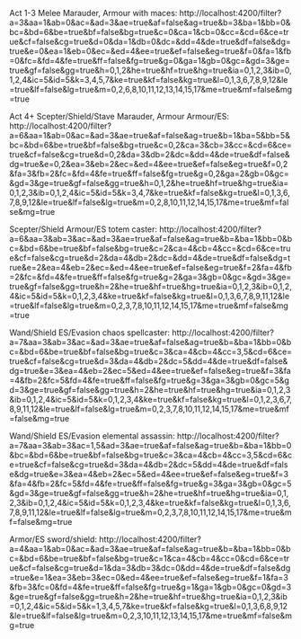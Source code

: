 Act 1-3 Melee Marauder, Armour with maces:
http://localhost:4200/filter?a=3&aa=1&ab=0&ac=&ad=3&ae=true&af=false&ag=true&b=3&ba=1&bb=0&bc=&bd=6&be=true&bf=false&bg=true&c=0&ca=1&cb=0&cc=&cd=6&ce=true&cf=false&cg=true&d=0&da=1&db=0&dc=&dd=4&de=true&df=false&dg=true&e=0&ea=1&eb=0&ec=&ed=4&ee=true&ef=false&eg=true&f=0&fa=1&fb=0&fc=&fd=4&fe=true&ff=false&fg=true&g=0&ga=1&gb=0&gc=&gd=3&ge=true&gf=false&gg=true&h=0,1,2&he=true&hf=true&hg=true&ia=0,1,2,3&ib=0,1,2,4&ic=5&id=5&k=3,4,5,7&ke=true&kf=false&kg=true&l=0,1,3,6,7,8,9,12&le=true&lf=false&lg=true&m=0,2,6,8,10,11,12,13,14,15,17&me=true&mf=false&mg=true

Act 4+ Scepter/Shield/Stave Marauder, Armour Armour/ES:
http://localhost:4200/filter?a=6&aa=1&ab=0&ac=&ad=3&ae=true&af=false&ag=true&b=1&ba=5&bb=5&bc=&bd=6&be=true&bf=false&bg=true&c=0,2&ca=3&cb=3&cc=&cd=6&ce=true&cf=false&cg=true&d=0,2&da=3&db=2&dc=&dd=4&de=true&df=false&dg=true&e=0,2&ea=3&eb=2&ec=&ed=4&ee=true&ef=false&eg=true&f=0,2&fa=3&fb=2&fc=&fd=4&fe=true&ff=false&fg=true&g=0,2&ga=2&gb=0&gc=&gd=3&ge=true&gf=false&gg=true&h=0,1,2&he=true&hf=true&hg=true&ia=0,1,2,3&ib=0,1,2,4&ic=5&id=5&k=3,4,7&ke=true&kf=false&kg=true&l=0,1,3,6,7,8,9,12&le=true&lf=false&lg=true&m=0,2,8,10,11,12,14,15,17&me=true&mf=false&mg=true

Scepter/Shield Armour/ES totem caster:
http://localhost:4200/filter?a=6&aa=3&ab=3&ac=&ad=3&ae=true&af=false&ag=true&b=&ba=1&bb=0&bc=&bd=6&be=true&bf=false&bg=true&c=2&ca=4&cb=4&cc=&cd=6&ce=true&cf=false&cg=true&d=2&da=4&db=2&dc=&dd=4&de=true&df=false&dg=true&e=2&ea=4&eb=2&ec=&ed=4&ee=true&ef=false&eg=true&f=2&fa=4&fb=2&fc=&fd=4&fe=true&ff=false&fg=true&g=2&ga=3&gb=0&gc=&gd=3&ge=true&gf=false&gg=true&h=2&he=true&hf=true&hg=true&ia=0,1,2,3&ib=0,1,2,4&ic=5&id=5&k=0,1,2,3,4&ke=true&kf=false&kg=true&l=0,1,3,6,7,8,9,11,12&le=true&lf=false&lg=true&m=0,2,3,7,8,10,11,12,14,15,17&me=true&mf=false&mg=true

Wand/Shield ES/Evasion chaos spellcaster:
http://localhost:4200/filter?a=7&aa=3&ab=3&ac=&ad=3&ae=true&af=false&ag=true&b=&ba=1&bb=0&bc=&bd=6&be=true&bf=false&bg=true&c=3&ca=4&cb=4&cc=3,5&cd=6&ce=true&cf=false&cg=true&d=3&da=4&db=2&dc=5&dd=4&de=true&df=false&dg=true&e=3&ea=4&eb=2&ec=5&ed=4&ee=true&ef=false&eg=true&f=3&fa=4&fb=2&fc=5&fd=4&fe=true&ff=false&fg=true&g=3&ga=3&gb=0&gc=5&gd=3&ge=true&gf=false&gg=true&h=2&he=true&hf=true&hg=true&ia=0,1,2,3&ib=0,1,2,4&ic=5&id=5&k=0,1,2,3,4&ke=true&kf=false&kg=true&l=0,1,2,3,6,7,8,9,11,12&le=true&lf=false&lg=true&m=0,2,3,7,8,10,11,12,14,15,17&me=true&mf=false&mg=true


Wand/Shield ES/Evasion elemental assassin:
http://localhost:4200/filter?a=7&aa=3&ab=3&ac=1,5&ad=3&ae=true&af=false&ag=true&b=&ba=1&bb=0&bc=&bd=6&be=true&bf=false&bg=true&c=3&ca=4&cb=4&cc=3,5&cd=6&ce=true&cf=false&cg=true&d=3&da=4&db=2&dc=5&dd=4&de=true&df=false&dg=true&e=3&ea=4&eb=2&ec=5&ed=4&ee=true&ef=false&eg=true&f=3&fa=4&fb=2&fc=5&fd=4&fe=true&ff=false&fg=true&g=3&ga=3&gb=0&gc=5&gd=3&ge=true&gf=false&gg=true&h=2&he=true&hf=true&hg=true&ia=0,1,2,3&ib=0,1,2,4&ic=5&id=5&k=0,1,2,3,4&ke=true&kf=false&kg=true&l=0,1,3,6,7,8,9,11,12&le=true&lf=false&lg=true&m=0,2,3,7,8,10,11,12,14,15,17&me=true&mf=false&mg=true

Armor/ES sword/shield:
http://localhost:4200/filter?a=4&aa=1&ab=0&ac=&ad=3&ae=true&af=false&ag=true&b=&ba=1&bb=0&bc=&bd=6&be=true&bf=false&bg=true&c=1&ca=4&cb=4&cc=0&cd=6&ce=true&cf=false&cg=true&d=1&da=3&db=3&dc=0&dd=4&de=true&df=false&dg=true&e=1&ea=3&eb=3&ec=0&ed=4&ee=true&ef=false&eg=true&f=1&fa=3&fb=3&fc=0&fd=4&fe=true&ff=false&fg=true&g=1&ga=1&gb=0&gc=0&gd=3&ge=true&gf=false&gg=true&h=2&he=true&hf=true&hg=true&ia=0,1,2,3&ib=0,1,2,4&ic=5&id=5&k=1,3,4,5,7&ke=true&kf=false&kg=true&l=0,1,3,6,8,9,12&le=true&lf=false&lg=true&m=0,2,3,10,11,12,13,14,15,17&me=true&mf=false&mg=true


